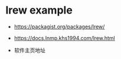 # lrew example

* https://packagist.org/packages/lrew/
* https://docs.lnmp.khs1994.com/lrew.html

* 软件主页地址
